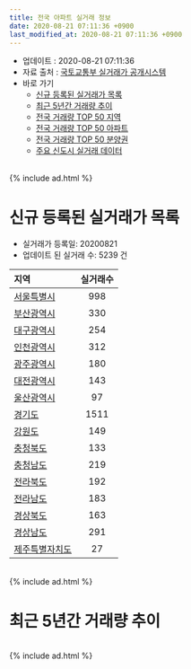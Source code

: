 ```yaml
---
title: 전국 아파트 실거래 정보
date: 2020-08-21 07:11:36 +0900
last_modified_at: 2020-08-21 07:11:36 +0900
---
```


* 업데이트 : 2020-08-21 07:11:36
* 자료 출처 : [국토교통부 실거래가 공개시스템](http://rt.molit.go.kr)
* 바로 가기
    * [신규 등록된 실거래가 목록](#신규-등록된-실거래가-목록)
    * [최근 5년간 거래량 추이](#최근-5년간-거래량-추이)
    * [전국 거래량 TOP 50 지역](https://inasie.github.io/apt-trade-info/최근-3개월-전국에서-가장-거래가-많이-발생한-지역)
    * [전국 거래량 TOP 50 아파트](https://inasie.github.io/apt-trade-info/최근-3개월-전국에서-가장-거래가-많이-발생한-아파트)
    * [전국 거래량 TOP 50 분양권](https://inasie.github.io/apt-trade-info/최근-3개월-전국에서-가장-거래가-많이-발생한-분양권)
    * [주요 신도시 실거래 데이터](https://inasie.github.io/apt-trade-info/주요-신도시)

<br>
{% include ad.html %}
<br>

# 신규 등록된 실거래가 목록
* 실거래가 등록일: 20200821
* 업데이트 된 실거래 수: 5239 건


|지역|실거래수|
|:---|:---:|
|[서울특별시](https://inasie.github.io/apt-trade-info/서울특별시)|998|
|[부산광역시](https://inasie.github.io/apt-trade-info/부산광역시)|330|
|[대구광역시](https://inasie.github.io/apt-trade-info/대구광역시)|254|
|[인천광역시](https://inasie.github.io/apt-trade-info/인천광역시)|312|
|[광주광역시](https://inasie.github.io/apt-trade-info/광주광역시)|180|
|[대전광역시](https://inasie.github.io/apt-trade-info/대전광역시)|143|
|[울산광역시](https://inasie.github.io/apt-trade-info/울산광역시)|97|
|[경기도](https://inasie.github.io/apt-trade-info/경기도)|1511|
|[강원도](https://inasie.github.io/apt-trade-info/강원도)|149|
|[충청북도](https://inasie.github.io/apt-trade-info/충청북도)|133|
|[충청남도](https://inasie.github.io/apt-trade-info/충청남도)|219|
|[전라북도](https://inasie.github.io/apt-trade-info/전라북도)|192|
|[전라남도](https://inasie.github.io/apt-trade-info/전라남도)|183|
|[경상북도](https://inasie.github.io/apt-trade-info/경상북도)|163|
|[경상남도](https://inasie.github.io/apt-trade-info/경상남도)|291|
|[제주특별자치도](https://inasie.github.io/apt-trade-info/제주특별자치도)|27|


<br>
{% include ad.html %}
<br>

# 최근 5년간 거래량 추이


<div style="width:100%;">
    <canvas id="deal_progress" height="200"></canvas>
</div>

<script>
new Chart(document.getElementById("deal_progress"), {
    type: 'line',
    data: {
        labels: ['201508','201509','201510','201511','201512','201601','201602','201603','201604','201605','201606','201607','201608','201609','201610','201611','201612','201701','201702','201703','201704','201705','201706','201707','201708','201709','201710','201711','201712','201801','201802','201803','201804','201805','201806','201807','201808','201809','201810','201811','201812','201901','201902','201903','201904','201905','201906','201907','201908','201909','201910','201911','201912','202001','202002','202003','202004','202005','202006','202007','202008'],
        datasets: [{
            label: '매매',
            pointRadius: 1,
            data: [51281, 54399, 63301, 46137, 36029, 34920, 35905, 52371, 52277, 50514, 58854, 57800, 58306, 59594, 69631, 44845, 35323, 29655, 41309, 50331, 46535, 58109, 61468, 60894, 43767, 45835, 38753, 42593, 39219, 62643, 53332, 65267, 43249, 44512, 44099, 43848, 66036, 59248, 52520, 36955, 33038, 35993, 32895, 39554, 38850, 42674, 45580, 53665, 49922, 51304, 75227, 87798, 82847, 69849, 95403, 59021, 52837, 73185, 124871, 85591, 17520],
            borderColor: "rgba(255, 201, 14, 1)",
            backgroundColor: "rgba(255, 201, 14, 0.5)",
            fill: false,
            lineTension: 0
        },{
            label: '전월세',
            pointRadius: 1,
            data: [46912, 42239, 52570, 45225, 50894, 52764, 52933, 55269, 48971, 45978, 47037, 48766, 50338, 48389, 57381, 48868, 53181, 49386, 60706, 55640, 47179, 47197, 49234, 50072, 50442, 50813, 43969, 49484, 51252, 58047, 53523, 62518, 49322, 48321, 48590, 48920, 50210, 48096, 54774, 46409, 51262, 61374, 54817, 56725, 48698, 50500, 52086, 56043, 55014, 52893, 62344, 57328, 66018, 63144, 79162, 59094, 57118, 59265, 62574, 51302, 18589],
            borderColor: "rgba(0, 141, 185, 1)",
            backgroundColor: "rgba(0, 141, 185, 0.5)",
            fill: false,
            lineTension: 0
        }
        ]
    },
    options: {
        responsive: true,
        title: {
            display: false
        },
        tooltips: {
            mode: 'index',
            intersect: false
        },
        hover: {
            mode: 'nearest',
            intersect: true
        },
        scales: {
            xAxes: [{
                display: true,
                scaleLabel: {
                    display: true,
                    labelString: '년/월'
                }
            }],
            yAxes: [{
                display: true,
                ticks: {
                    suggestedMin: 0,
                },
                scaleLabel: {
                    display: true,
                    labelString: '실거래 수'
                }
            }]
        }
    }
});

</script>


<br>
{% include ad.html %}
<br>

